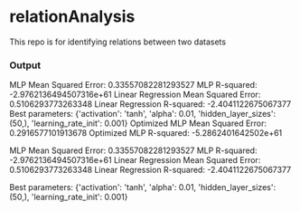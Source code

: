 # relationAnalysis
This repo is for identifying relations between two datasets

### Output
MLP Mean Squared Error:  0.33557082281293527
MLP R-squared:  -2.9762136494507316e+61
Linear Regression Mean Squared Error:  0.5106293773263348
Linear Regression R-squared:  -2.4041122675067377
Best parameters:  {'activation': 'tanh', 'alpha': 0.01, 'hidden_layer_sizes': (50,), 'learning_rate_init': 0.001}
Optimized MLP Mean Squared Error:  0.2916577101913678
Optimized MLP R-squared:  -5.2862401642502e+61


MLP Mean Squared Error:  0.33557082281293527
MLP R-squared:  -2.9762136494507316e+61
Linear Regression Mean Squared Error:  0.5106293773263348
Linear Regression R-squared:  -2.4041122675067377


Best parameters:  {'activation': 'tanh', 'alpha': 0.01, 'hidden_layer_sizes': (50,), 'learning_rate_init': 0.001}
 
